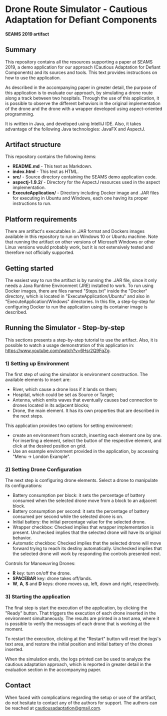 # Drone Route Simulator -  Cautious Adaptation for Defiant Components

#### SEAMS 2019 artifact

## Summary
This repository contains all the resources supporting a paper at SEAMS 2019, a demo application for our approach (Cautious Adaptation for Defiant Components) and its sources and tools. This text provides instructions on how to use the application.

As described in the accompanying paper in greater detail, the purpose of this application is to evaluate our approach, by simulating a drone route along a track between two hospitals. Through the use of this application, it is possible to observe the different behaviors in the original implementation of the drone and the drone with a wrapper developed using aspect-oriented programming.  

It is written in Java, and developed using IntelliJ IDE. Also, it takes advantage of the following Java technologies: JavaFX and AspectJ.

## Artifact structure
This repository contains the following items:

- **README.md** - This text as Markdown.
- **index.html** - This text as HTML.
- **src/** - Source directory containing the SEAMS demo application code.
- **aspectj-1.9.2/** - Directory for the AspectJ resources used in the aspect implementation.
- **ExecuteApplication/** - Directory including Docker image and .JAR files for executing in Ubuntu and Windows, each one having its proper instructions to run.

## Platform requirements
There are artifact's executables in .JAR format and Dockers images available in this repository to run on Windows 10 or Ubuntu machine. Note that running the artifact on other versions of Microsoft Windows or other Linux versions would probably work, but it is not extensively tested and therefore not officially supported.

## Getting started 
The easiest way to run the artifact is by running the .JAR file, since it only needs a Java Runtime Environment (JRE) installed to work. To run using Docker images, there are files named "Steps.txt" inside the "Docker" directory, which is located in "ExecuteApplication/Ubuntu" and also in "ExecuteApplication/Windows" directories. In this file, a step-by-step for configuring Docker to run the application using its container image is described.

## Running the Simulator - Step-by-step

This sections presents a step-by-step tutorial to use the artifact. Also, it is possible to watch a usage demonstration of this application in: https://www.youtube.com/watch?v=6Hsr2Q9FqZg.

### 1) Setting up Environment

The first step of using the simulator is environment construction. The available elements to insert are:
- River, which cause a drone loss if it lands on them;
- Hospital, which could be set as Source or Target;
- Antenna, which emits waves that eventually causes bad connection to drones located in its adjacent blocks;
- Drone, the main element. It has its own properties that are described in the next steps.

This application provides two options for setting environment:
- create an environment from scratch, inserting each element one by one. For inserting a element, select the button of the respective element, and click at the desired position on grid.
- Use an example environment provided in the application, by accessing "Menu -> London Example".

### 2) Setting Drone Configuration

The next step is configuring drone elements. Select a drone to manipulate its configurations:
- Battery consumption per block: it sets the percentage of battery consumed when the selected drone move from a block to an adjacent block.
- Battery consumption per second: it sets the percentage of battery consumed per second while the selected drone is on.
- Initial battery: the initial percentage value for the selected drone.
- Wrapper checkbox: Checked implies that wrapper implementation is present. Unchecked implies that the selected drone will have its original behavior.
- Automatic checkbox: Checked implies that the selected drone will move forward trying to reach its destiny automatically. Unchecked implies that the selected drone will work by responding the controls presented next.

Controls for Manoeuvring Drones:
- **R** key: turn on/off the drone.
- **SPACEBAR** key: drone takes off/lands.
- **W**, **A**, **S** and **D** keys: drone moves up, left, down and right, respectively.

### 3) Starting the application

The final step is start the execution of the application, by clicking the "Ready" button. That triggers the execution of each drone inserted in the environment simultaneously. The results are printed in a text area, where it is possible to verify the messages of each drone that is working at the moment. 

To restart the execution, clicking at the "Restart" button will reset the logs's text area, and restore the initial position and initial battery of the drones inserted.

When the simulation ends, the logs printed can be used to analyze the cautious adaptation approach, which is reported in greater detail in the evaluation section in the accompanying paper.


## Contact
When faced with complications regarding the setup or use of the artifact, do not hesitate to contact any of the authors for support. The authors can be reached at cautiousadaptation@gmail.com.
